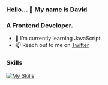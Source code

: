 ### Hello... 👋 My name is David


### A Frontend Developer.


- 🌱 I’m currently learning JavaScript.
- 📫 Reach out to me on <a href="https://twitter.com/webForDave?t=JRbX-XK6vMDLcavDgg&s=09">Twitter</a>


### Skills 

[![My Skills](https://skills.thijs.gg/icons?i=html,css,js,git,bootstrap)](https://skills.thijs.gg)
